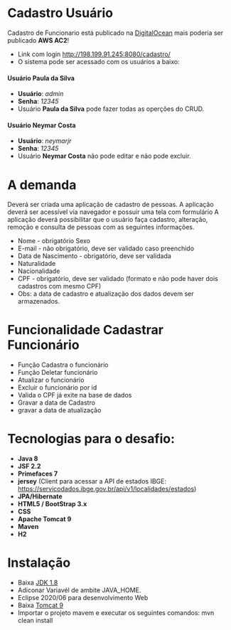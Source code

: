 # Cadastro Usuário
   Cadastro de Funcionario está publicado na [DigitalOcean](https://www.digitalocean.com/) mais poderia ser publicado **AWS AC2**! 
   * Link com login http://198.199.91.245:8080/cadastro/
   * O sistema pode ser acessado com os usuários a baixo:
#### Usuário Paula da Silva  
* **Usuário**: *admin*
* **Senha**: *12345*
* Usuário **Paula da Silva** pode fazer todas as operções do CRUD.

#### Usuário  Neymar Costa 
* **Usuário**: *neymarjr*
* **Senha**: *12345*
* Usuário **Neymar Costa** não pode editar e não pode excluir.

# A demanda 
  Deverá ser criada uma aplicação de cadastro de pessoas. A aplicação deverá ser acessível via navegador e possuir uma tela com formulário A aplicação deverá possibilitar que o usuário faça cadastro, alteração, remoção e consulta de pessoas com as seguintes informações.

*  Nome - obrigatório Sexo
*  E-mail - não obrigatório, deve ser validado caso preenchido
*  Data de Nascimento - obrigatório, deve ser validada
*  Naturalidade
*  Nacionalidade
*  CPF - obrigatório, deve ser validado (formato e não pode haver dois cadastros com mesmo CPF)
*  Obs: a data de cadastro e atualização dos dados devem ser armazenados.

# Funcionalidade Cadastrar Funcionário
* Função Cadastra o funcionário
* Função Deletar funcionário
* Atualizar o funcionário
* Excluir o funcionário por id
* Valida o CPF já exite na base de dados
* Gravar a data de Cadastro
* gravar a data de atualização

# Tecnologias para o desafio:
* **Java 8**
* **JSF 2.2**
* **Primefaces 7**
* **jersey** (Client para acessar a API de estados IBGE: https://servicodados.ibge.gov.br/api/v1/localidades/estados)
* **JPA/Hibernate**
* **HTML5 / BootStrap 3.x**
* **CSS**
* **Apache Tomcat 9** 
* **Maven**
* **H2**

# Instalação
 * Baixa [JDK 1.8](https://www.oracle.com/br/java/technologies/javase/javase-jdk8-downloads.html)
 * Adiconar Variavél de ambite JAVA_HOME.
 * Eclipse 2020/06 para desenvolvimento Web
 * Baixa  [Tomcat 9](https://tomcat.apache.org/download-90.cgi)
 * Importar o projeto mavem e executar os seguintes comandos: mvn clean install

